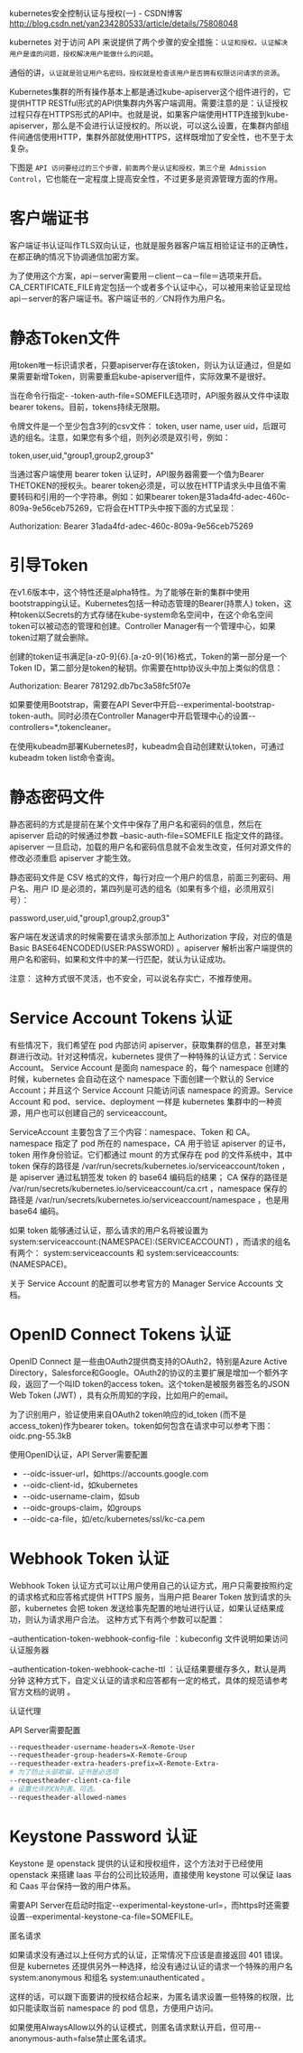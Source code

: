 

kubernetes安全控制认证与授权(一) - CSDN博客 
http://blog.csdn.net/yan234280533/article/details/75808048

kubernetes 对于访问 API 来说提供了两个步骤的安全措施：`认证和授权。认证解决用户是谁的问题，授权解决用户能做什么的问题`。

通俗的讲，`认证就是验证用户名密码，授权就是检查该用户是否拥有权限访问请求的资源`。

Kubernetes集群的所有操作基本上都是通过kube-apiserver这个组件进行的，它提供HTTP RESTful形式的API供集群内外客户端调用。需要注意的是：认证授权过程只存在HTTPS形式的API中。也就是说，如果客户端使用HTTP连接到kube-apiserver，那么是不会进行认证授权的。所以说，可以这么设置，在集群内部组件间通信使用HTTP，集群外部就使用HTTPS，这样既增加了安全性，也不至于太复杂。

下图是 `API 访问要经过的三个步骤，前面两个是认证和授权，第三个是 Admission Control`，它也能在一定程度上提高安全性，不过更多是资源管理方面的作用。

# 客户端证书

客户端证书认证叫作TLS双向认证，也就是服务器客户端互相验证证书的正确性，在都正确的情况下协调通信加密方案。

为了使用这个方案，api－server需要用－client－ca－file＝选项来开启。CA_CERTIFICATE_FILE肯定包括一个或者多个认证中心，可以被用来验证呈现给api－server的客户端证书。客户端证书的／CN将作为用户名。

# 静态Token文件

用token唯一标识请求者，只要apiserver存在该token，则认为认证通过，但是如果需要新增Token，则需要重启kube-apiserver组件，实际效果不是很好。

当在命令行指定- -token-auth-file=SOMEFILE选项时，API服务器从文件中读取 bearer tokens。目前，tokens持续无限期。

令牌文件是一个至少包含3列的csv文件： token, user name, user uid，后跟可选的组名。注意，如果您有多个组，则列必须是双引号，例如：

token,user,uid,"group1,group2,group3"

当通过客户端使用 bearer token 认证时，API服务器需要一个值为Bearer THETOKEN的授权头。bearer token必须是，可以放在HTTP请求头中且值不需要转码和引用的一个字符串。例如：如果bearer token是31ada4fd-adec-460c-809a-9e56ceb75269，它将会在HTTP头中按下面的方式呈现：

Authorization: Bearer 31ada4fd-adec-460c-809a-9e56ceb75269

# 引导Token

在v1.6版本中，这个特性还是alpha特性。为了能够在新的集群中使用bootstrapping认证。Kubernetes包括一种动态管理的Bearer(持票人) token，这种token以Secrets的方式存储在kube-system命名空间中，在这个命名空间token可以被动态的管理和创建。Controller Manager有一个管理中心，如果token过期了就会删除。

创建的token证书满足[a-z0-9]{6}.[a-z0-9]{16}格式，Token的第一部分是一个Token ID，第二部分是token的秘钥。你需要在http协议头中加上类似的信息：

Authorization: Bearer 781292.db7bc3a58fc5f07e

如果要使用Bootstrap，需要在API Sever中开启--experimental-bootstrap-token-auth。同时必须在Controller Manager中开启管理中心的设置--controllers=*,tokencleaner。

在使用kubeadm部署Kubernetes时，kubeadm会自动创建默认token，可通过kubeadm token list命令查询。

# 静态密码文件

静态密码的方式是提前在某个文件中保存了用户名和密码的信息，然后在 apiserver 启动的时候通过参数 –basic-auth-file=SOMEFILE 指定文件的路径。apiserver 一旦启动，加载的用户名和密码信息就不会发生改变，任何对源文件的修改必须重启 apiserver 才能生效。

静态密码文件是 CSV 格式的文件，每行对应一个用户的信息，前面三列密码、用户名、用户 ID 是必须的，第四列是可选的组名（如果有多个组，必须用双引号）：

password,user,uid,"group1,group2,group3"

客户端在发送请求的时候需要在请求头部添加上 Authorization 字段，对应的值是 Basic BASE64ENCODED(USER:PASSWORD) 。apiserver 解析出客户端提供的用户名和密码，如果和文件中的某一行匹配，就认为认证成功。

注意： 
这种方式很不灵活，也不安全，可以说名存实亡，不推荐使用。

# Service Account Tokens 认证

有些情况下，我们希望在 pod 内部访问 apiserver，获取集群的信息，甚至对集群进行改动。针对这种情况，kubernetes 提供了一种特殊的认证方式：Service Account。 Service Account 是面向 namespace 的，每个 namespace 创建的时候，kubernetes 会自动在这个 namespace 下面创建一个默认的 Service Account；并且这个 Service Account 只能访问该 namespace 的资源。Service Account 和 pod、service、deployment 一样是 kubernetes 集群中的一种资源，用户也可以创建自己的 serviceaccount。

ServiceAccount 主要包含了三个内容：namespace、Token 和 CA。namespace 指定了 pod 所在的 namespace，CA 用于验证 apiserver 的证书，token 用作身份验证。它们都通过 mount 的方式保存在 pod 的文件系统中，其中 token 保存的路径是 /var/run/secrets/kubernetes.io/serviceaccount/token ，是 apiserver 通过私钥签发 token 的 base64 编码后的结果； CA 保存的路径是 /var/run/secrets/kubernetes.io/serviceaccount/ca.crt ，namespace 保存的路径是 /var/run/secrets/kubernetes.io/serviceaccount/namespace ，也是用 base64 编码。

如果 token 能够通过认证，那么请求的用户名将被设置为 system:serviceaccount:(NAMESPACE):(SERVICEACCOUNT) ，而请求的组名有两个： system:serviceaccounts 和 system:serviceaccounts:(NAMESPACE)。

关于 Service Account 的配置可以参考官方的 Manager Service Accounts 文档。

# OpenID Connect Tokens 认证

OpenID Connect 是一些由OAuth2提供商支持的OAuth2，特别是Azure Active Directory，Salesforce和Google。OAuth2的协议的主要扩展是增加一个额外字段，返回了一个叫ID token的access token。这个token是被服务器签名的JSON Web Token (JWT) ，具有众所周知的字段，比如用户的email。

为了识别用户，验证使用来自OAuth2 token响应的id_token (而不是 access_token)作为bearer token。token如何包含在请求中可以参考下图： 
oidc.png-55.3kB

使用OpenID认证，API Server需要配置 
- --oidc-issuer-url，如https://accounts.google.com 
- --oidc-client-id，如kubernetes 
- --oidc-username-claim，如sub 
- --oidc-groups-claim，如groups 
- --oidc-ca-file，如/etc/kubernetes/ssl/kc-ca.pem

# Webhook Token 认证

Webhook Token 认证方式可以让用户使用自己的认证方式，用户只需要按照约定的请求格式和应答格式提供 HTTPS 服务，当用户把 Bearer Token 放到请求的头部，kubernetes 会把 token 发送给事先配置的地址进行认证，如果认证结果成功，则认为请求用户合法。 这种方式下有两个参数可以配置：

–authentication-token-webhook-config-file ：kubeconfig 文件说明如果访问认证服务器

–authentication-token-webhook-cache-ttl ：认证结果要缓存多久，默认是两分钟 
这种方式下，自定义认证的请求和应答都有一定的格式，具体的规范请参考 官方文档的说明 。

认证代理

API Server需要配置

```sh
--requestheader-username-headers=X-Remote-User
--requestheader-group-headers=X-Remote-Group
--requestheader-extra-headers-prefix=X-Remote-Extra-
# 为了防止头部欺骗，证书是必选项
--requestheader-client-ca-file
# 设置允许的CN列表。可选。
--requestheader-allowed-names
```

# Keystone Password 认证

Keystone 是 openstack 提供的认证和授权组件，这个方法对于已经使用 openstack 来搭建 Iaas 平台的公司比较适用，直接使用 keystone 可以保证 Iaas 和 Caas 平台保持一致的用户体系。

需要API Server在启动时指定--experimental-keystone-url=<AuthURL>，而https时还需要设置--experimental-keystone-ca-file=SOMEFILE。

匿名请求

如果请求没有通过以上任何方式的认证，正常情况下应该是直接返回 401 错误。但是 kubernetes 还提供另外一种选择，给没有通过认证的请求一个特殊的用户名 system:anonymous 和组名 system:unauthenticated 。

这样的话，可以跟下面要讲的授权结合起来，为匿名请求设置一些特殊的权限，比如只能读取当前 namespace 的 pod 信息，方便用户访问。

如果使用AlwaysAllow以外的认证模式，则匿名请求默认开启，但可用--anonymous-auth=false禁止匿名请求。